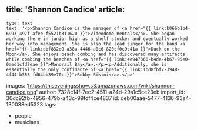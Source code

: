 title: 'Shannon Candice'
article:
  -
    type: text
    text: '<p>Shannon Candice is the manager of <a href="{{ link:b066b1b4-6993-497f-afee-f5521b311620 }}">Videodome Rentals</a>. She began working there in junior high as a shelf stocker and eventually worked her way into management. She is also the lead singer for the band <a href="{{ link:dbf832d9-a38a-4446-a0c6-820cf0c9c41a }}">Duck on the Moon</a>. She enjoys beach combing and has discovered many artifacts while combing the beaches of <a href="{{ link:4e947360-b4da-4b67-95e0-0aed1cfd2eae }}">Monorail Bay</a>.</p><p>Additionally, she is essentially the only confidante of <a href="{{ link:1bd8fbf7-3948-4f44-b355-fd64bb39e70c }}">Bobby Bikini</a>.</p>'
images: 'https://thiseveningsshow.s3.amazonaws.com/wiki/shannon-candice.png'
author: 7328c14f-7ec2-4511-a24d-29a1c5ce23eb
import_id: 30dc92fb-4956-479b-a43c-99fdf4ce4837
id: deb00aae-5477-4136-93a4-130038ed5323
tags:
  - people
  - musicians

